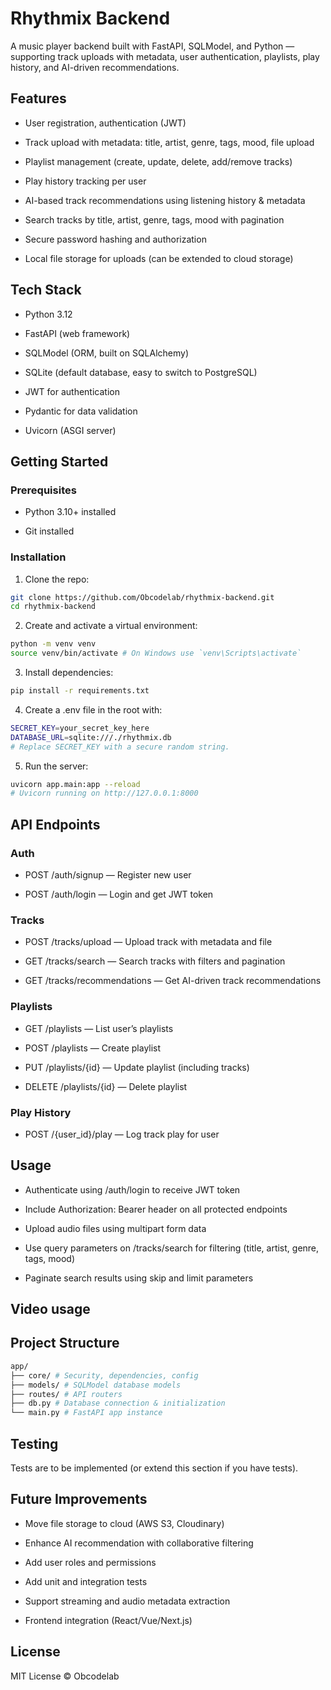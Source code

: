 # Rhythmix Backend

A music player backend built with FastAPI, SQLModel, and Python — supporting track uploads with metadata, user authentication, playlists, play history, and AI-driven recommendations.

## Features

- User registration, authentication (JWT)

- Track upload with metadata: title, artist, genre, tags, mood, file upload

- Playlist management (create, update, delete, add/remove tracks)

- Play history tracking per user

- AI-based track recommendations using listening history & metadata

- Search tracks by title, artist, genre, tags, mood with pagination

- Secure password hashing and authorization

- Local file storage for uploads (can be extended to cloud storage)

## Tech Stack

- Python 3.12

- FastAPI (web framework)

- SQLModel (ORM, built on SQLAlchemy)

- SQLite (default database, easy to switch to PostgreSQL)

- JWT for authentication

- Pydantic for data validation

- Uvicorn (ASGI server)

## Getting Started

### Prerequisites

- Python 3.10+ installed

- Git installed

### Installation

1. Clone the repo:

```bash
git clone https://github.com/Obcodelab/rhythmix-backend.git
cd rhythmix-backend
```

2. Create and activate a virtual environment:

```bash
python -m venv venv
source venv/bin/activate # On Windows use `venv\Scripts\activate`
```

3. Install dependencies:

```bash
pip install -r requirements.txt
```

4. Create a .env file in the root with:

```bash
SECRET_KEY=your_secret_key_here
DATABASE_URL=sqlite:///./rhythmix.db
# Replace SECRET_KEY with a secure random string.
```

5. Run the server:

```bash
uvicorn app.main:app --reload
# Uvicorn running on http://127.0.0.1:8000
```

## API Endpoints

### Auth

- POST /auth/signup — Register new user

- POST /auth/login — Login and get JWT token

### Tracks

- POST /tracks/upload — Upload track with metadata and file

- GET /tracks/search — Search tracks with filters and pagination

- GET /tracks/recommendations — Get AI-driven track recommendations

### Playlists

- GET /playlists — List user’s playlists

- POST /playlists — Create playlist

- PUT /playlists/{id} — Update playlist (including tracks)

- DELETE /playlists/{id} — Delete playlist

### Play History

- POST /{user_id}/play — Log track play for user

## Usage

- Authenticate using /auth/login to receive JWT token

- Include Authorization: Bearer <token> header on all protected endpoints

- Upload audio files using multipart form data

- Use query parameters on /tracks/search for filtering (title, artist, genre, tags, mood)

- Paginate search results using skip and limit parameters

## Video usage

## Project Structure

```bash
app/
├── core/ # Security, dependencies, config
├── models/ # SQLModel database models
├── routes/ # API routers
├── db.py # Database connection & initialization
└── main.py # FastAPI app instance
```

## Testing

Tests are to be implemented (or extend this section if you have tests).

## Future Improvements

- Move file storage to cloud (AWS S3, Cloudinary)

- Enhance AI recommendation with collaborative filtering

- Add user roles and permissions

- Add unit and integration tests

- Support streaming and audio metadata extraction

- Frontend integration (React/Vue/Next.js)

## License

MIT License © Obcodelab
